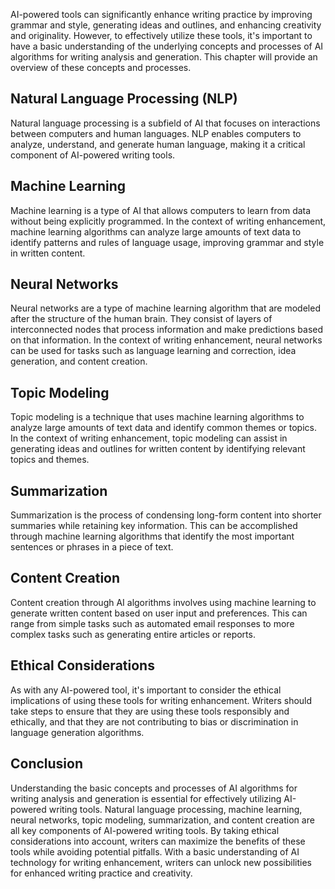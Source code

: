 
AI-powered tools can significantly enhance writing practice by improving grammar and style, generating ideas and outlines, and enhancing creativity and originality. However, to effectively utilize these tools, it's important to have a basic understanding of the underlying concepts and processes of AI algorithms for writing analysis and generation. This chapter will provide an overview of these concepts and processes.

Natural Language Processing (NLP)
---------------------------------

Natural language processing is a subfield of AI that focuses on interactions between computers and human languages. NLP enables computers to analyze, understand, and generate human language, making it a critical component of AI-powered writing tools.

Machine Learning
----------------

Machine learning is a type of AI that allows computers to learn from data without being explicitly programmed. In the context of writing enhancement, machine learning algorithms can analyze large amounts of text data to identify patterns and rules of language usage, improving grammar and style in written content.

Neural Networks
---------------

Neural networks are a type of machine learning algorithm that are modeled after the structure of the human brain. They consist of layers of interconnected nodes that process information and make predictions based on that information. In the context of writing enhancement, neural networks can be used for tasks such as language learning and correction, idea generation, and content creation.

Topic Modeling
--------------

Topic modeling is a technique that uses machine learning algorithms to analyze large amounts of text data and identify common themes or topics. In the context of writing enhancement, topic modeling can assist in generating ideas and outlines for written content by identifying relevant topics and themes.

Summarization
-------------

Summarization is the process of condensing long-form content into shorter summaries while retaining key information. This can be accomplished through machine learning algorithms that identify the most important sentences or phrases in a piece of text.

Content Creation
----------------

Content creation through AI algorithms involves using machine learning to generate written content based on user input and preferences. This can range from simple tasks such as automated email responses to more complex tasks such as generating entire articles or reports.

Ethical Considerations
----------------------

As with any AI-powered tool, it's important to consider the ethical implications of using these tools for writing enhancement. Writers should take steps to ensure that they are using these tools responsibly and ethically, and that they are not contributing to bias or discrimination in language generation algorithms.

Conclusion
----------

Understanding the basic concepts and processes of AI algorithms for writing analysis and generation is essential for effectively utilizing AI-powered writing tools. Natural language processing, machine learning, neural networks, topic modeling, summarization, and content creation are all key components of AI-powered writing tools. By taking ethical considerations into account, writers can maximize the benefits of these tools while avoiding potential pitfalls. With a basic understanding of AI technology for writing enhancement, writers can unlock new possibilities for enhanced writing practice and creativity.
